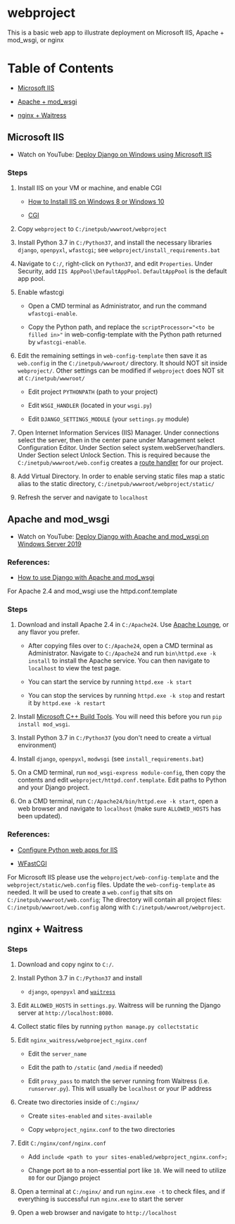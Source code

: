 # webproject

This is a basic web app to illustrate deployment on Microsoft IIS, Apache + mod_wsgi, or nginx

# Table of Contents

- [Microsoft IIS](#heading)

- [Apache + mod_wsgi](#heading-1)

- [nginx + Waitress](#heading-2)


##  Microsoft IIS

- Watch on YouTube: [Deploy Django on Windows using Microsoft IIS](https://youtu.be/APCQ15YqqQ0)

### Steps

1. Install IIS on your VM or machine, and enable CGI

    - [How to Install IIS on Windows 8 or Windows 10](https://www.howtogeek.com/112455/how-to-install-iis-8-on-windows-8/)

    - [CGI](https://docs.microsoft.com/en-us/iis/configuration/system.webserver/cgi)

2. Copy `webproject` to `C:/inetpub/wwwroot/webproject`

3. Install Python 3.7 in `C:/Python37`, and install the necessary libraries `django`, `openpyxl`, `wfastcgi`; see `webproject/install_requirements.bat`

4. Navigate to `C:/`, right-click on `Python37`, and edit `Properties`. Under Security, add `IIS AppPool\DefaultAppPool`. `DefaultAppPool` is the default app pool.

5. Enable wfastcgi

    - Open a CMD terminal as Administrator, and run the command `wfastcgi-enable`. 
    
    - Copy the Python path, and replace the `scriptProcessor="<to be filled in>"` in web-config-template with the Python path returned by `wfastcgi-enable`.

6. Edit the remaining settings in `web-config-template` then save it as `web.config` in the `C:/inetpub/wwwroot/` directory. It should NOT sit inside `webproject/`. Other settings can be modified if `webproject` does NOT sit at `C:/inetpub/wwwroot/`

    - Edit project `PYTHONPATH` (path to your project)

    - Edit `WSGI_HANDLER` (located in your `wsgi.py`)

    - Edit `DJANGO_SETTINGS_MODULE` (your `settings.py` module)

7. Open Internet Information Services (IIS) Manager. Under connections select the server, then in the center pane under Management select Configuration Editor. Under Section select system.webServer/handlers. Under Section select Unlock Section. This is required because the `C:/inetpub/wwwroot/web.config` creates a [route handler](https://pypi.org/project/wfastcgi/#route-handlers) for our project.


8. Add Virtual Directory. In order to enable serving static files map a static alias to the static directory, `C:/inetpub/wwwroot/webproject/static/`

9. Refresh the server and navigate to `localhost`



## Apache and mod_wsgi

- Watch on YouTube: [Deploy Django with Apache and mod_wsgi on Windows Server 2019](https://www.youtube.com/watch?v=frEjX1DNSpc)

### References:

- [How to use Django with Apache and mod_wsgi](https://docs.djangoproject.com/en/3.0/howto/deployment/wsgi/modwsgi/)

For Apache 2.4 and mod_wsgi use the httpd.conf.template


### Steps 

1. Download and install Apache 2.4 in `C:/Apache24`. Use [Apache Lounge](https://www.apachelounge.com/download/), or any flavor you prefer.

    - After copying files over to `C:/Apache24`, open a CMD terminal as Administrator. Navigate to `C:/Apache24` and run `bin\httpd.exe -k install` to install the Apache service. You can then navigate to `localhost` to view the test page.

    - You can start the service by running `httpd.exe -k start`

    - You can stop the services by running `httpd.exe -k stop` and restart it by `httpd.exe -k restart`

2. Install [Microsoft C++ Build Tools](https://visualstudio.microsoft.com/visual-cpp-build-tools/). You will need this before you run `pip install mod_wsgi`.

3. Install Python 3.7 in `C:/Python37` (you don't need to create a virtual environment)

4. Install `django`, `openpyxl`, `modwsgi` (see `install_requirements.bat`)

5. On a CMD terminal, run `mod_wsgi-express module-config`, then copy the contents and edit  `webproject/httpd.conf.template`. Edit paths to Python and your Django project.

6. On a CMD terminal, run `C:/Apache24/bin/httpd.exe -k start`, open a web browser and navigate to `localhost` (make sure `ALLOWED_HOSTS` has been updated).



### References:

- [Configure Python web apps for IIS](https://docs.microsoft.com/en-us/visualstudio/python/configure-web-apps-for-iis-windows?view=vs-2019)

- [WFastCGI](https://pypi.org/project/wfastcgi/)

For Microsoft IIS please use the `webproject/web-config-template` and the `webproject/static/web.config` files. Update the `web-config-template` as needed. It will be used to create a `web.config` that sits on `C:/inetpub/wwwroot/web.config`; The directory will contain all project files: `C:/inetpub/wwwroot/web.config` along with `C:/inetpub/wwwroot/webproject`.



## nginx + Waitress

### Steps

1. Download and copy nginx to `C:/`.

2. Install Python 3.7 in `C:/Python37` and install 

    - `django`, `openpyxl` and [`waitress`](https://docs.pylonsproject.org/projects/waitress/en/stable/)

3. Edit `ALLOWED_HOSTS` in `settings.py`. Waitress will be running the Django server at `http://localhost:8080`.

4. Collect static files by running `python manage.py collectstatic`

5. Edit `nginx_waitress/webproeject_nginx.conf`

    - Edit the `server_name`

    - Edit the path to `/static` (and `/media` if needed)
    
    - Edit `proxy_pass` to match the server running from Waitress (i.e. `runserver.py`). This will usually be `localhost` or your IP address

6. Create two directories inside of `C:/nginx/`

    - Create `sites-enabled` and `sites-available`

    - Copy `webproject_nginx.conf` to the two directories

6. Edit `C:/nginx/conf/nginx.conf`

    - Add `include <path to your sites-enabled/webproject_nginx.conf>;`

    - Change port `80` to a non-essential port like `10`. We will need to utilize `80` for our Django project

7. Open a terminal at `C:/nginx/` and run `nginx.exe -t` to check files, and if everything is successful run `nginx.exe` to start the server

8. Open a web browser and navigate to `http://localhost`
